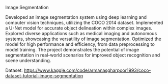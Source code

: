 Image Segmentation

Developed an image segmentation system using deep learning and computer vision techniques, utilizing the COCO 2014 dataset. Implemented a U-Net model for accurate object delineation within complex images. Explored diverse applications such as medical imaging and autonomous systems, showcasing the versatility of image segmentation. Optimized the model for high performance and efficiency, from data preprocessing to model training. The project demonstrates the potential of image segmentation in real-world scenarios for improved object recognition and scene understanding.

Dataset: https://www.kaggle.com/code/armanasgharpoor1993/coco-dataset-tutorial-image-segmentation
